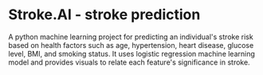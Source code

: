 # Stroke.AI - stroke prediction
A python machine learning project for predicting an individual's stroke risk based on health factors such as age, hypertension, heart disease, glucose level, BMI, and smoking status. It uses logistic regression machine learning model and provides visuals to relate each feature's significance in stroke.
